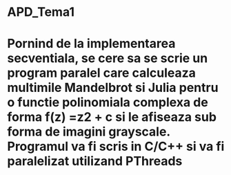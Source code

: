 # APD_Tema1
# Pornind de la implementarea secventiala, se cere sa se scrie un program paralel care calculeaza multimile Mandelbrot si Julia pentru o functie polinomiala complexa de forma f(z) =z2 + c si le afiseaza sub forma de imagini grayscale.  Programul va fi scris in C/C++ si va fi paralelizat utilizand PThreads
